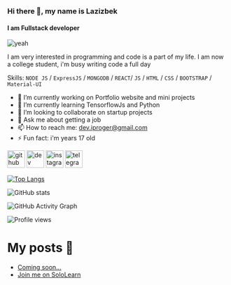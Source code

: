 ### Hi there 👋, my name is Lazizbek
#### I am Fullstack developer
![yeah](https://instagram.ftas1-1.fna.fbcdn.net/v/t51.2885-19/s150x150/244800123_396587998767968_8187983282001737613_n.jpg?_nc_ht=instagram.ftas1-1.fna.fbcdn.net&_nc_ohc=x198YNqyFzcAX-8HgBf&edm=ABfd0MgBAAAA&ccb=7-4&oh=ef02374f2d7ce4f212b3d33d8bbb16f6&oe=61887BDD&_nc_sid=7bff83)


I am very interested in programming and code is a part of my life. I am now a college student, i'm busy writing code a full day


Skills: ``NODE JS`` / ``ExpressJS`` / ``MONGODB`` / ``REACT``/ ``JS`` / ``HTML`` / ``CSS`` / ``BOOTSTRAP`` / ``Material-UI``

- 🔭 I’m currently working on Portfolio website and mini projects 
- 🌱 I’m currently learning TensorflowJs and Python 
- 👯 I’m looking to collaborate on startup projects 
- 💬 Ask me about getting a job 
- 📫 How to reach me: dev.iproger@gmail.com 
- ⚡ Fun fact: i'm years 17 old 


[<img src='https://cdn.jsdelivr.net/npm/simple-icons@3.0.1/icons/github.svg' alt='github' height='40'>](https://github.com/LazizbekDev)  [<img src='https://cdn.jsdelivr.net/npm/simple-icons@3.0.1/icons/dev-dot-to.svg' alt='dev' height='40'>](https://dev.to/lazizbekdev)  [<img src='https://cdn.jsdelivr.net/npm/simple-icons@3.0.1/icons/instagram.svg' alt='instagram' height='40'>](https://www.instagram.com/mern.me/)  [<img src='https://cdn.jsdelivr.net/npm/simple-icons@3.0.1/icons/telegram.svg' alt='telegram' height='40'>](https://t.me/mernme)  

[![Top Langs](https://github-readme-stats.vercel.app/api/top-langs/?username=LazizbekDev)](https://github.com/anuraghazra/github-readme-stats)

![GitHub stats](https://github-readme-stats.vercel.app/api?username=LazizbekDev&show_icons=true&count_private=true)  

![GitHub Activity Graph](https://activity-graph.herokuapp.com/graph?username=LazizbekDev)  

![Profile views](https://gpvc.arturio.dev/LazizbekDev)  

# My posts 🍫
<!-- BLOG-POST-LIST:START -->
- [Coming soon...](https://dev.to/lazizbekdev/coming-soon-17cf)
- [Join me on SoloLearn](https://dev.to/lazizbekdev/join-me-on-sololearn-https-www-sololearn-com-happy-new-year-32ao)
<!-- BLOG-POST-LIST:END -->
